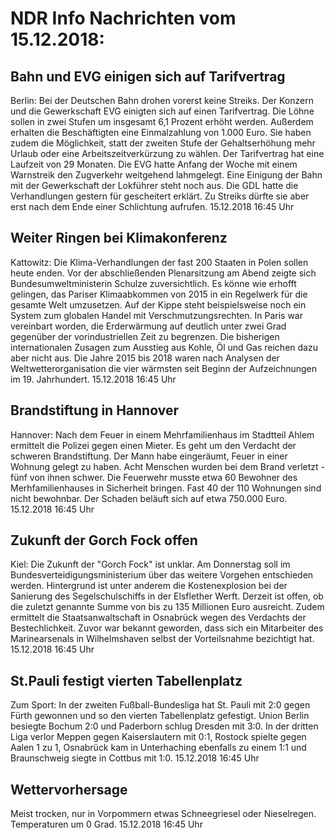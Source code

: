 # NDR Info Nachrichten vom 15.12.2018:


## Bahn und EVG einigen sich auf Tarifvertrag
Berlin: Bei der Deutschen Bahn drohen vorerst keine Streiks. Der Konzern und die Gewerkschaft EVG einigten sich auf einen Tarifvertrag. Die Löhne sollen in zwei Stufen um insgesamt 6,1 Prozent erhöht werden. Außerdem erhalten die Beschäftigten eine Einmalzahlung von 1.000 Euro. Sie haben zudem die Möglichkeit, statt der zweiten Stufe der Gehaltserhöhung mehr Urlaub oder eine Arbeitszeitverkürzung zu wählen. Der Tarifvertrag hat eine Laufzeit von 29 Monaten. Die EVG hatte Anfang der Woche mit einem Warnstreik den Zugverkehr weitgehend lahmgelegt. Eine Einigung der Bahn mit der Gewerkschaft der Lokführer steht noch aus. Die GDL hatte die Verhandlungen gestern für gescheitert erklärt. Zu Streiks dürfte sie aber erst nach dem Ende einer Schlichtung aufrufen. 15.12.2018 16:45 Uhr 

## Weiter Ringen bei Klimakonferenz
Kattowitz: Die Klima-Verhandlungen der fast 200 Staaten in Polen sollen heute enden. Vor der abschließenden Plenarsitzung am Abend zeigte sich Bundesumweltministerin Schulze zuversichtlich. Es könne wie erhofft gelingen, das Pariser Klimaabkommen von 2015 in ein Regelwerk für die gesamte Welt umzusetzen. Auf der Kippe steht beispielsweise noch ein System zum globalen Handel mit Verschmutzungsrechten. In Paris war vereinbart worden, die Erderwärmung auf deutlich unter zwei Grad gegenüber der vorindustriellen Zeit zu begrenzen. Die bisherigen internationalen Zusagen zum Ausstieg aus Kohle, Öl und Gas reichen dazu aber nicht aus. Die Jahre 2015 bis 2018 waren nach Analysen der Weltwetterorganisation die vier wärmsten seit Beginn der Aufzeichnungen im 19. Jahrhundert. 15.12.2018 16:45 Uhr 

## Brandstiftung in Hannover
Hannover: Nach dem Feuer in einem Mehrfamilienhaus im Stadtteil Ahlem ermittelt die Polizei gegen einen Mieter. Es geht um den Verdacht der schweren Brandstiftung. Der Mann habe eingeräumt, Feuer in einer Wohnung gelegt zu haben. Acht Menschen wurden bei dem Brand verletzt - fünf von ihnen schwer. Die Feuerwehr musste etwa 60 Bewohner des Merhfamilienhauses in Sicherheit bringen. Fast 40 der 110 Wohnungen sind nicht bewohnbar. Der Schaden beläuft sich auf etwa 750.000 Euro. 15.12.2018 16:45 Uhr 

## Zukunft der Gorch Fock offen
Kiel: Die Zukunft der "Gorch Fock" ist unklar. Am Donnerstag soll im Bundesverteidigungsministerium über das weitere Vorgehen entschieden werden. Hintergrund ist unter anderem die Kostenexplosion bei der Sanierung des Segelschulschiffs in der Elsflether Werft. Derzeit ist offen, ob die zuletzt genannte Summe von bis zu 135 Millionen Euro ausreicht. Zudem ermittelt die Staatsanwaltschaft in Osnabrück wegen des Verdachts der Bestechlichkeit. Zuvor war bekannt geworden, dass sich ein Mitarbeiter des Marinearsenals in Wilhelmshaven selbst der Vorteilsnahme bezichtigt hat. 15.12.2018 16:45 Uhr 

## St.Pauli festigt vierten Tabellenplatz
Zum Sport: In der zweiten Fußball-Bundesliga hat St. Pauli mit 2:0 gegen Fürth gewonnen und so den vierten Tabellenplatz gefestigt. Union Berlin besiegte Bochum 2:0 und  Paderborn schlug Dresden mit 3:0. In der dritten Liga verlor Meppen gegen Kaiserslautern mit 0:1, Rostock spielte gegen Aalen 1 zu 1, Osnabrück kam in Unterhaching ebenfalls zu einem 1:1 und Braunschweig siegte in Cottbus mit 1:0. 15.12.2018 16:45 Uhr 

## Wettervorhersage
Meist trocken, nur in Vorpommern etwas Schneegriesel oder Nieselregen. Temperaturen um 0 Grad. 15.12.2018 16:45 Uhr 
